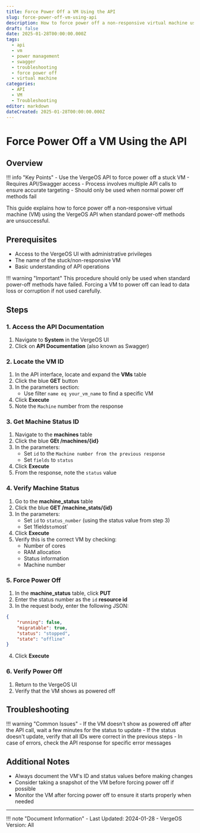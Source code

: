 ```yaml
---
title: Force Power Off a VM Using the API
slug: force-power-off-vm-using-api
description: How to force power off a non-responsive virtual machine using the VergeOS API
draft: false
date: 2025-01-28T00:00:00.000Z
tags:
  - api
  - vm
  - power management
  - swagger
  - troubleshooting
  - force power off
  - virtual machine
categories:
  - API
  - VM
  - Troubleshooting
editor: markdown
dateCreated: 2025-01-28T00:00:00.000Z
---
```


# Force Power Off a VM Using the API

## Overview

!!! info "Key Points"
    - Use the VergeOS API to force power off a stuck VM
    - Requires API/Swagger access
    - Process involves multiple API calls to ensure accurate targeting
    - Should only be used when normal power off methods fail

This guide explains how to force power off a non-responsive virtual machine (VM) using the VergeOS API when standard power-off methods are unsuccessful.

## Prerequisites

- Access to the VergeOS UI with administrative privileges
- The name of the stuck/non-responsive VM
- Basic understanding of API operations

!!! warning "Important"
    This procedure should only be used when standard power-off methods have failed. Forcing a VM to power off can lead to data loss or corruption if not used carefully.

## Steps

### 1. Access the API Documentation

1. Navigate to **System** in the VergeOS UI
2. Click on **API Documentation** (also known as Swagger)

### 2. Locate the VM ID

1. In the API interface, locate and expand the **VMs** table
2. Click the blue **GET** button
3. In the parameters section:
   - Use filter `name eq your_vm_name` to find a specific VM
4. Click **Execute**
5. Note the `Machine` number from the response

### 3. Get Machine Status ID

1. Navigate to the **machines** table
2. Click the blue **GEt /machines/{id}**
3. In the parameters:
   - Set `id` to the `Machine number from the previous response`
   - Set `fields` to `status`
5. Click **Execute**
6. From the response, note the `status` value

### 4. Verify Machine Status

1. Go to the **machine_status** table
2. Click the blue **GET /machine_stats/{id}**
3. In the parameters:
   - Set `id` to `status_number` (using the status value from step 3)
   - Set 1fields` to `most`
4. Click **Execute**
5. Verify this is the correct VM by checking:
   - Number of cores
   - RAM allocation
   - Status information
   - Machine number

### 5. Force Power Off

1. In the **machine_status** table, click **PUT**
2. Enter the status number as the `id` **resource id**
3. In the request body, enter the following JSON:

```json
{
    "running": false,
    "migratable": true,
    "status": "stopped",
    "state": "offline"
}
```

4. Click **Execute**

### 6. Verify Power Off

1. Return to the VergeOS UI
2. Verify that the VM shows as powered off

## Troubleshooting

!!! warning "Common Issues"
    - If the VM doesn't show as powered off after the API call, wait a few minutes for the status to update
    - If the status doesn't update, verify that all IDs were correct in the previous steps
    - In case of errors, check the API response for specific error messages

## Additional Notes

- Always document the VM's ID and status values before making changes
- Consider taking a snapshot of the VM before forcing power off if possible
- Monitor the VM after forcing power off to ensure it starts properly when needed

---

!!! note "Document Information"
    - Last Updated: 2024-01-28
    - VergeOS Version: All

